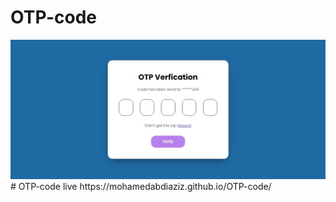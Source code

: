 # OTP-code
<img alt="OTP-CODE" src="https://github.com/MohamedAbdiaziz/OTP-code/blob/main/Web%20capture_24-11-2022_133022_.jpeg">
# OTP-code live
https://mohamedabdiaziz.github.io/OTP-code/
